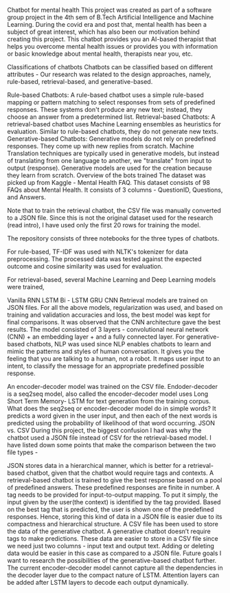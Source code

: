 Chatbot for mental health
This project was created as part of a software group project in the 4th sem of B.Tech Artificial Intelligence and Machine Learning.
During the covid era and post that, mental health has been a subject of great interest, which has also been our motivation behind creating this project. 
This chatbot provides you an AI-based therapist that helps you overcome mental health issues or provides you with information or basic knowledge about mental health, therapists near you, etc. 

Classifications of chatbots
Chatbots can be classified based on different attributes -
Our research was related to the design approaches, namely, rule-based, retrieval-based, and generative-based.

Rule-based Chatbots: A rule-based chatbot uses a simple rule-based mapping or pattern matching to select responses from sets of predefined responses. These systems don't produce any new text; instead, they choose an answer from a predetermined list.
Retrieval-based Chatbots: A retrieval-based chatbot uses Machine Learning ensembles as heuristics for evaluation. Similar to rule-based chatbots, they do not generate new texts.
Generative-based Chatbots: Generative models do not rely on predefined responses. They come up with new replies from scratch. Machine Translation techniques are typically used in generative models, but instead of translating from one language to another, we "translate" from input to output (response). Generative models are used for the creation because they learn from scratch.
Overview of the bots trained
The dataset was picked up from Kaggle - Mental Health FAQ. This dataset consists of 98 FAQs about Mental Health. It consists of 3 columns - QuestionID, Questions, and Answers.

Note that to train the retrieval chatbot, the CSV file was manually converted to a JSON file. Since this is not the original dataset used for the research (read intro), I have used only the first 20 rows for training the model.

The repository consists of three notebooks for the three types of chatbots.

For rule-based, TF-IDF was used with NLTK's tokenizer for data preprocessing. The processed data was tested against the expected outcome and cosine similarity was used for evaluation.

For retrieval-based, several Machine Learning and Deep Learning models were trained,

Vanilla RNN
LSTM
Bi - LSTM
GRU
CNN Retrieval models are trained on JSON files. For all the above models, regularization was used, and based on training and validation accuracies and loss, the best model was kept for final comparisons. It was observed that the CNN architecture gave the best results. The model consisted of 3 layers - convolutional neural network (CNN) + an embedding layer + and a fully connected layer.
For generative-based chatbots, NLP was used since NLP enables chatbots to learn and mimic the patterns and styles of human conversation. It gives you the feeling that you are talking to a human, not a robot. It maps user input to an intent, to classify the message for an appropriate predefined possible response.

An encoder-decoder model was trained on the CSV file. Endoder-decoder is a seq2seq model, also called the encoder-decoder model uses Long Short Term Memory- LSTM for text generation from the training corpus.
What does the seq2seq or encoder-decoder model do in simple words? It predicts a word given in the user input, and then each of the next words is predicted using the probability of likelihood of that word occurring.
JSON vs. CSV
During this project, the biggest confusion I had was why the chatbot used a JSON file instead of CSV for the retrieval-based model. I have listed down some points that make the comparison between the two file types -

JSON stores data in a hierarchical manner, which is better for a retrieval-based chatbot, given that the chatbot would require tags and contexts.
A retrieval-based chatbot is trained to give the best response based on a pool of predefined answers. These predefined responses are finite in number. A tag needs to be provided for input-to-output mapping. To put it simply, the input given by the user(the context) is identified by the tag provided. Based on the best tag that is predicted, the user is shown one of the predefined responses. Hence, storing this kind of data in a JSON file is easier due to its compactness and hierarchical structure.
A CSV file has been used to store the data of the generative chatbot. A generative chatbot doesn’t require tags to make predictions. These data are easier to store in a CSV file since we need just two columns - input text and output text. Adding or deleting data would be easier in this case as compared to a JSON file.
Future goals
I want to research the possibilities of the generative-based chatbot further. The current encoder-decoder model cannot capture all the dependencies in the decoder layer due to the compact nature of LSTM. Attention layers can be added after LSTM layers to decode each output dynamically.
